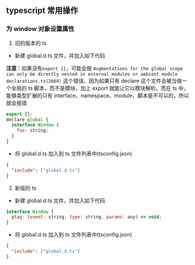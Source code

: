 ## typescript 常用操作

### 为 window 对象设置属性

1. 旧的版本的 ts

- 新建 global.d.ts 文件，并加入如下代码

**注意**：如果没有`export {}`，可能会报 `Augmentations for the global scope can only be directly nested in external modules or ambient module declarations.ts(2669)` 这个错误，因为如果只有 declare 这个文件会被当做一个全局的 ts 脚本，而不是模块，加上 export 就能让它以模块解析。而在 ts 中，能够类型扩展的只有 interface、namespace、module，脚本是不可以的，所以就会报错

```js
export {};
declare global {
  interface Window {
   	foo: string;
  }
}
```

- 将 global.d.ts 加入到 ts 文件列表中(tsconfig.json)

```json
{
  "include": ["global.d.ts"]
}
```

2. 新版的 ts

- 新建 global.d.ts 文件，并加入如下代码

```js
interface Window {
  gtag: (event: string, type: string, params: any) => void;
}
```

- 将 global.d.ts 加入到 ts 文件列表中(tsconfig.json)

```json
{
  "include": ["global.d.ts"]
}
```
